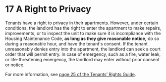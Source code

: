 # 17 A Right to Privacy
Tenants have a right to privacy in their apartments. However, under certain conditions, the landlord has the right to enter the apartment to make repairs, improvements, or to inspect the unit to make sure it is incompliance with the Housing Maintenance Code, **as long as they give reasonable notice,** do so during a reasonable hour, and have the tenant's consent. If the tenant unreasonably denies entry into the apartment, the landlord can seek a court order that will permit entry. In case of emergency, such as a fire, water leak, or life-threatening emergency, the landlord may enter without prior consent or notice. 

For more information, see [page 25 of the Tenants’ Rights Guide](https://ag.ny.gov/sites/default/files/tenants_rights.pdf).